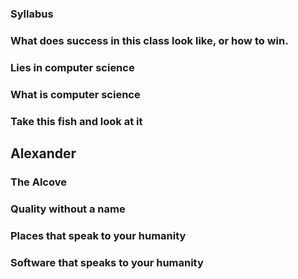 ### Syllabus

### What does success in this class look like, or how to win.

### Lies in computer science

### What is computer science

### Take this fish and look at it

## Alexander

### The Alcove

### Quality without a name

### Places that speak to your humanity

### Software that speaks to your humanity

### 
